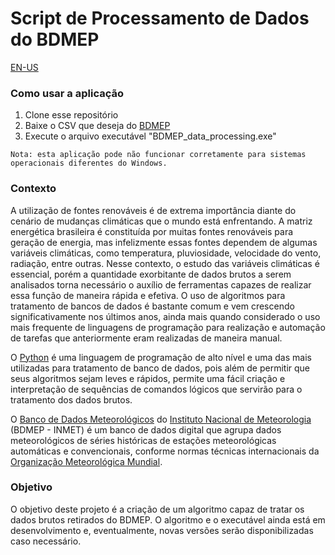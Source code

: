 # Script de Processamento de Dados do BDMEP

[EN-US](https://github.com/Luizfelz/bdmep_data_processing_script/blob/main/README_EN-US.md)

### Como usar a aplicação

1. Clone esse repositório
2. Baixe o CSV que deseja do [BDMEP](https://bdmep.inmet.gov.br/)
3. Execute o arquivo executável "BDMEP_data_processing.exe"

```
Nota: esta aplicação pode não funcionar corretamente para sistemas operacionais diferentes do Windows.
```

### **Contexto**

A utilização de fontes renováveis é de extrema importância diante do cenário de mudanças climáticas que o mundo está enfrentando. A matriz energética brasileira é constituída por muitas fontes renováveis para geração de energia, mas infelizmente essas fontes dependem de algumas variáveis climáticas, como temperatura, pluviosidade, velocidade do vento, radiação, entre outras. Nesse contexto, o estudo das variáveis climáticas é essencial, porém a quantidade exorbitante de dados brutos a serem analisados torna necessário o auxílio de ferramentas capazes de realizar essa função de maneira rápida e efetiva. O uso de algoritmos para tratamento de bancos de dados é bastante comum e vem crescendo significativamente nos últimos anos, ainda mais quando considerado o uso mais frequente de linguagens de programação para realização e automação de tarefas que anteriormente eram realizadas de maneira manual.

O [Python](https://www.python.org/) é uma linguagem de programação de alto nível e uma das mais utilizadas para tratamento de banco de dados, pois além de permitir que seus algoritmos sejam leves e rápidos, permite uma fácil criação e interpretação de sequências de comandos lógicos que servirão para o tratamento dos dados brutos.

O [Banco de Dados Meteorológicos](https://bdmep.inmet.gov.br/) do [Instituto Nacional de Meteorologia](https://portal.inmet.gov.br/) (BDMEP - INMET) é um banco de dados digital que agrupa dados meteorológicos de séries históricas de estações meteorológicas automáticas e convencionais, conforme normas técnicas internacionais da [Organização Meteorológica Mundial](https://news.un.org/pt/tags/organizacao-meteorologica-mundial).

### **Objetivo**

O objetivo deste projeto é a criação de um algoritmo capaz de tratar os dados brutos retirados do BDMEP. O algoritmo e o executável ainda está em desenvolvimento e, eventualmente, novas versões serão disponibilizadas caso necessário.

